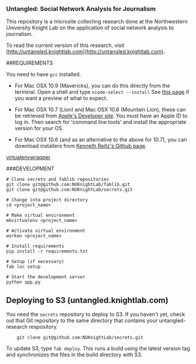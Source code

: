 ### Untangled: Social Network Analysis for Journalism

This repository is a microsite collecting research done at the Northwestern University Knight Lab on the application of social network analysis to journalism.

To read the current version of this research, visit [http://untangled.knightlab.com](http://untangled.knightlab.com).

##REQUIREMENTS

You need to have `gcc` installed. 

* For Mac OSX 10.9 (Mavericks), you can do this directly from the terminal. Open a shell and type `xcode-select --install` See [this page](http://www.computersnyou.com/2025/2013/06/install-command-line-tools-in-osx-10-9-mavericks-how-to/) if you want a preview of what to expect.

* For Mac OSX 10.7 (Lion) and Mac OSX 10.8 (Mountain Lion), these can be retrieved from [Apple's Developer site](https://developer.apple.com/downloads/index.action). You must have an Apple ID to log in. Then search for 'command line tools' and install the appropriate version for your OS.

* For Mac OSX 10.6 (and as an alternative to the above for 10.7), you can download installers from [Kenneth Reitz's Github page](https://github.com/kennethreitz/osx-gcc-installer/downloads).

[virtualenvwrapper](http://virtualenvwrapper.readthedocs.org/en/latest/install.html)



###DEVELOPMENT

    # Clone secrets and fablib repositories
    git clone git@github.com:NUKnightLab/fablib.git
    git clone git@github.com:NUKnightLab/secrets.git
    
    # Change into project directory
    cd <project_name>
    
    # Make virtual environment
    mkvirtualenv <project_name>
    
    # Activate virtual environment
    workon <project_name>
    
    # Install requirements
    pip install -r requirements.txt
    
    # Setup (if necessary)
    fab loc setup

    # Start the development server
    python app.py
    

## Deploying to S3 (untangled.knightlab.com)

You need the `secrets` repository to deploy to S3.  If you haven't yet, check out that Git repository to the same directory that contains your untangled-research respository.

```
    git clone git@github.com:NUKnightLab/secrets.git
```

To update S3, type `fab deploy`.  This runs a build using the latest version tag and synchronizes the files in the build directory with S3.
